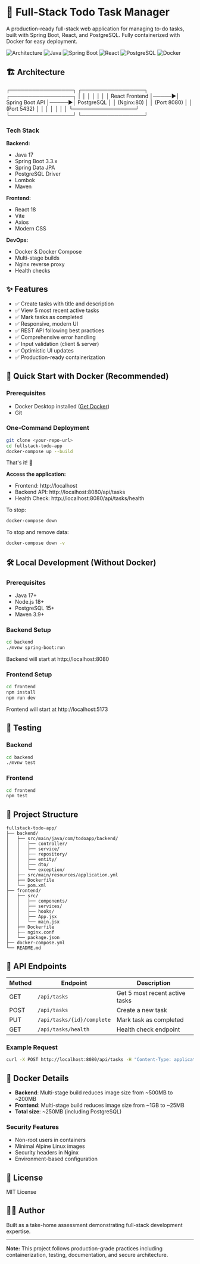 # 📝 Full-Stack Todo Task Manager

A production-ready full-stack web application for managing to-do tasks, built with Spring Boot, React, and PostgreSQL. Fully containerized with Docker for easy deployment.

![Architecture](https://img.shields.io/badge/Architecture-Microservices-blue)
![Java](https://img.shields.io/badge/Java-17-orange)
![Spring Boot](https://img.shields.io/badge/Spring%20Boot-3.3-green)
![React](https://img.shields.io/badge/React-18-blue)
![PostgreSQL](https://img.shields.io/badge/PostgreSQL-15-blue)
![Docker](https://img.shields.io/badge/Docker-Ready-blue)

## 🏗️ Architecture

┌─────────────────┐ ┌─────────────────┐ ┌─────────────────┐
│ │ │ │ │ │
│ React Frontend │─────▶│ Spring Boot API │─────▶│ PostgreSQL │
│ (Nginx:80) │ │ (Port 8080) │ │ (Port 5432) │
│ │ │ │ │ │
└─────────────────┘ └─────────────────┘ └─────────────────┘

### Tech Stack

**Backend:**
- Java 17
- Spring Boot 3.3.x
- Spring Data JPA
- PostgreSQL Driver
- Lombok
- Maven

**Frontend:**
- React 18
- Vite
- Axios
- Modern CSS

**DevOps:**
- Docker & Docker Compose
- Multi-stage builds
- Nginx reverse proxy
- Health checks

## ✨ Features

- ✅ Create tasks with title and description
- ✅ View 5 most recent active tasks
- ✅ Mark tasks as completed
- ✅ Responsive, modern UI
- ✅ REST API following best practices
- ✅ Comprehensive error handling
- ✅ Input validation (client & server)
- ✅ Optimistic UI updates
- ✅ Production-ready containerization

## 🚀 Quick Start with Docker (Recommended)

### Prerequisites

- Docker Desktop installed ([Get Docker](https://www.docker.com/products/docker-desktop))
- Git

### One-Command Deployment

```bash
git clone <your-repo-url>
cd fullstack-todo-app
docker-compose up --build
```

That's it! 🎉

**Access the application:**
- Frontend: http://localhost
- Backend API: http://localhost:8080/api/tasks
- Health Check: http://localhost:8080/api/tasks/health

To stop:
```bash
docker-compose down
```

To stop and remove data:
```bash
docker-compose down -v
```

## 🛠️ Local Development (Without Docker)

### Prerequisites

- Java 17+
- Node.js 18+
- PostgreSQL 15+
- Maven 3.9+

### Backend Setup

```bash
cd backend
./mvnw spring-boot:run
```
Backend will start at http://localhost:8080

### Frontend Setup

```bash
cd frontend
npm install
npm run dev
```
Frontend will start at http://localhost:5173

## 🧪 Testing

### Backend
```bash
cd backend
./mvnw test
```

### Frontend
```bash
cd frontend
npm test
```

## 📁 Project Structure

```
fullstack-todo-app/
├── backend/
│   ├── src/main/java/com/todoapp/backend/
│   │   ├── controller/
│   │   ├── service/
│   │   ├── repository/
│   │   ├── entity/
│   │   ├── dto/
│   │   └── exception/
│   ├── src/main/resources/application.yml
│   ├── Dockerfile
│   └── pom.xml
├── frontend/
│   ├── src/
│   │   ├── components/
│   │   ├── services/
│   │   ├── hooks/
│   │   ├── App.jsx
│   │   └── main.jsx
│   ├── Dockerfile
│   ├── nginx.conf
│   └── package.json
├── docker-compose.yml
└── README.md
```

## 🔧 API Endpoints

| Method | Endpoint | Description |
|--------|-----------|-------------|
| GET | `/api/tasks` | Get 5 most recent active tasks |
| POST | `/api/tasks` | Create a new task |
| PUT | `/api/tasks/{id}/complete` | Mark task as completed |
| GET | `/api/tasks/health` | Health check endpoint |

### Example Request

```bash
curl -X POST http://localhost:8080/api/tasks -H "Content-Type: application/json" -d '{"title": "Learn Docker", "description": "Master Docker containerization"}'
```

## 🐳 Docker Details

- **Backend**: Multi-stage build reduces image size from ~500MB to ~200MB
- **Frontend**: Multi-stage build reduces image size from ~1GB to ~25MB
- **Total size**: ~250MB (including PostgreSQL)

### Security Features

- Non-root users in containers
- Minimal Alpine Linux images
- Security headers in Nginx
- Environment-based configuration

## 📝 License

MIT License

## 👨‍💻 Author

Built as a take-home assessment demonstrating full-stack development expertise.

---

**Note:** This project follows production-grade practices including containerization, testing, documentation, and secure architecture.
